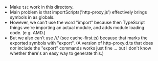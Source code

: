 - Make `tsc` work in this directory.
- Main problem is that importScripts('http-proxy.js') effectively brings symbols
  in as globals.
- However, we can't use the word "import" because then TypeScript things we're
  importing an actual module, and adds module loading code. (e.g. AMD.)
- But we also can't use /// <reference> (see cache-first.ts) because that
  marks the exported symbols with "export". (A version of http-proxy.d.ts that
  does *not* include the "export" commands works just fine … but I don't know whether
  there's an easy way to generate this.)